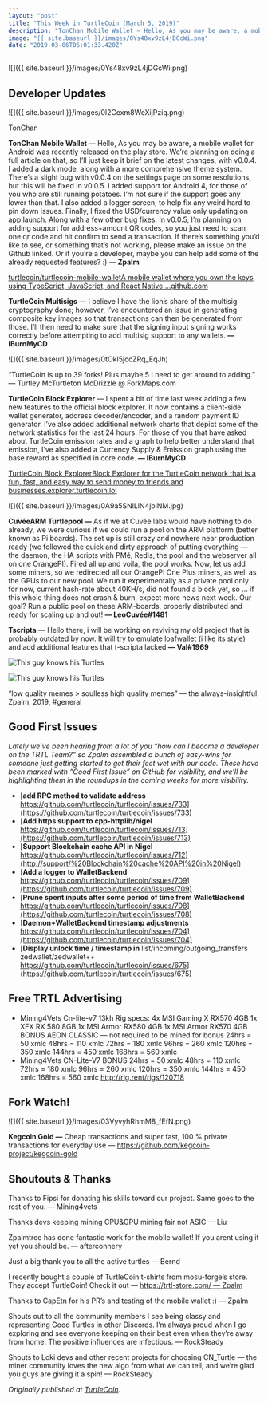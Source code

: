 ```yaml
---
layout: "post"
title: "This Week in TurtleCoin (March 5, 2019)"
description: "TonChan Mobile Wallet — Hello, As you may be aware, a mobile wallet for Android was recently released on the play store. We’re planning on doing a full article on that, so I’ll just keep it brief on…"
image: "{{ site.baseurl }}/images/0Ys48xv9zL4jDGcWi.png"
date: "2019-03-06T06:01:33.420Z"
---
```


![]({{ site.baseurl }}/images/0Ys48xv9zL4jDGcWi.png)

## Developer Updates

![]({{ site.baseurl }}/images/0l2Cexm8WeXijPziq.png)

TonChan

**TonChan Mobile Wallet —** Hello, As you may be aware, a mobile wallet for Android was recently released on the play store. We’re planning on doing a full article on that, so I’ll just keep it brief on the latest changes, with v0.0.4\. I added a dark mode, along with a more comprehensive theme system. There’s a slight bug with v0.0.4 on the settings page on some resolutions, but this will be fixed in v0.0.5\. I added support for Android 4, for those of you who are still running potatoes. I’m not sure if the support goes any lower than that. I also added a logger screen, to help fix any weird hard to pin down issues. Finally, I fixed the USD/currency value only updating on app launch. Along with a few other bug fixes. In v0.0.5, I’m planning on adding support for address+amount QR codes, so you just need to scan one qr code and hit confirm to send a transaction. If there’s something you’d like to see, or something that’s not working, please make an issue on the Github linked. Or if you’re a developer, maybe you can help add some of the already requested features? :) **— Zpalm**

[turtlecoin/turtlecoin-mobile-walletA mobile wallet where you own the keys, using TypeScript, JavaScript, and React Native …github.com](https://github.com/turtlecoin/turtlecoin-mobile-wallet)

**TurtleCoin Multisigs** — I believe I have the lion’s share of the multisig cryptography done; however, I’ve encountered an issue in generating composite key images so that transactions can then be generated from those. I’ll then need to make sure that the signing input signing works correctly before attempting to add multisig support to any wallets. **— IBurnMyCD**

![]({{ site.baseurl }}/images/0tOkI5jccZRq_EqJh)

“TurtleCoin is up to 39 forks! Plus maybe 5 I need to get around to adding.” — Turtley McTurtleton McDrizzle @ ForkMaps.com

**TurtleCoin Block Explorer** — I spent a bit of time last week adding a few new features to the official block explorer. It now contains a client-side wallet generator, address decoder/encoder, and a random payment ID generator. I’ve also added additional network charts that depict some of the network statistics for the last 24 hours. For those of you that have asked about TurtleCoin emission rates and a graph to help better understand that emission, I’ve also added a Currency Supply & Emission graph using the base reward as specified in core code. **— IBurnMyCD**

[TurtleCoin Block ExplorerBlock Explorer for the TurtleCoin network that is a fun, fast, and easy way to send money to friends and businesses.explorer.turtlecoin.lol](https://explorer.turtlecoin.lol/)

![]({{ site.baseurl }}/images/0A9a5SNlLlN4jblNM.jpg)

**CuvéeARM Turtlepool —** As if we at Cuvée labs would have nothing to do already, we were curious if we could run a pool on the ARM platform (better known as Pi boards). The set up is still crazy and nowhere near production ready (we followed the quick and dirty approach of putting everything — the daemon, the HA scripts with PMě, Redis, the pool and the webserver all on one OrangePI). Fired all up and voila, the pool works. Now, let us add some miners, so we redirected all our OrangePI One Plus miners, as well as the GPUs to our new pool. We run it experimentally as a private pool only for now, current hash-rate about 40KH/s, did not found a block yet, so … if this whole thing does not crash & burn, expect more news next week. Our goal? Run a public pool on these ARM-boards, properly distributed and ready for scaling up and out! **— LeoCuvée#1481**

**Tscripta** — Hello there, i will be working on reviving my old project that is probably outdated by now. It will try to emulate loafwallet (i like its style) and add additional features that t-scripta lacked **— Val#1969**

![This guy knows his Turtles](https://miro.medium.com/max/60/0*UWEUNYF4FeK6Ukur.png?q=20)

![This guy knows his Turtles](https://miro.medium.com/max/1400/0*UWEUNYF4FeK6Ukur.png)

“low quality memes > soulless high quality memes” — the always-insightful Zpalm, 2019, #general

## Good First Issues

_Lately we’ve been hearing from a lot of you “how can I become a developer on the TRTL Team?” so Zpalm assembled a bunch of easy-wins for someone just getting started to get their feet wet with our code. These have been marked with “Good First Issue” on GitHub for visibility, and we’ll be highlighting them in the roundups in the coming weeks for more visibility._

- [**add RPC method to validate address** https://github.com/turtlecoin/turtlecoin/issues/733](https://github.com/turtlecoin/turtlecoin/issues/733)
- [**Add https support to cpp-httplib/nigel** https://github.com/turtlecoin/turtlecoin/issues/713](https://github.com/turtlecoin/turtlecoin/issues/713)
- [**Support Blockchain cache API in Nigel** https://github.com/turtlecoin/turtlecoin/issues/712](http://support/%20Blockchain%20cache%20API%20in%20Nigel)
- [**Add a logger to WalletBackend** https://github.com/turtlecoin/turtlecoin/issues/709](https://github.com/turtlecoin/turtlecoin/issues/709)
- [**Prune spent inputs after some period of time from WalletBackend** https://github.com/turtlecoin/turtlecoin/issues/708](https://github.com/turtlecoin/turtlecoin/issues/708)
- [**Daemon+WalletBackend timestamp adjustments** https://github.com/turtlecoin/turtlecoin/issues/704](https://github.com/turtlecoin/turtlecoin/issues/704)
- [**Display unlock time / timestamp in** list/incoming/outgoing_transfers zedwallet/zedwallet++ https://github.com/turtlecoin/turtlecoin/issues/675](https://github.com/turtlecoin/turtlecoin/issues/675)

## Free TRTL Advertising

- Mining4Vets Cn-lite-v7 13kh Rig specs: 4x MSI Gaming X RX570 4GB 1x XFX RX 580 8GB 1x MSI Armor RX580 4GB 1x MSI Armor RX570 4GB BONUS AEON CLASSIC — not required to be mined for bonus 24hrs = 50 xmlc 48hrs = 110 xmlc 72hrs = 180 xmlc 96hrs = 260 xmlc 120hrs = 350 xmlc 144hrs = 450 xmlc 168hrs = 560 xmlc
- Mining4Vets CN-Lite-V7 BONUS 24hrs = 50 xmlc 48hrs = 110 xmlc 72hrs = 180 xmlc 96hrs = 260 xmlc 120hrs = 350 xmlc 144hrs = 450 xmlc 168hrs = 560 xmlc <http://rig.rent/rigs/120718>

## Fork Watch!

![]({{ site.baseurl }}/images/03VyvyhRhmM8_fEfN.png)

**Kegcoin Gold —** Cheap transactions and super fast, 100 % private transactions for everyday use — <https://github.com/kegcoin-project/kegcoin-gold>

## Shoutouts & Thanks

Thanks to Fipsi for donating his skills toward our project. Same goes to the rest of you. — Mining4vets

Thanks devs keeping mining CPU&GPU mining fair not ASIC — Liu

Zpalmtree has done fantastic work for the mobile wallet! If you arent using it yet you should be. — afterconnery

Just a big thank you to all the active turtles — Bernd

I recently bought a couple of TurtleCoin t-shirts from mosu-forge’s store. They accept TurtleCoin! Check it out — [https://trtl-store.com/ — Zpalm](https://trtl-store.com/)

Thanks to CapEtn for his PR’s and testing of the mobile wallet :) — Zpalm

Shouts out to all the community members I see being classy and representing Good Turtles in other Discords. I’m always proud when I go exploring and see everyone keeping on their best even when they’re away from home. The positive influences are infectious. — RockSteady

Shouts to Loki devs and other recent projects for choosing CN_Turtle — the miner community loves the new algo from what we can tell, and we’re glad you guys are giving it a spin! — RockSteady

_Originally published at_ [_TurtleCoin_](http://blog.turtlecoin.lol/archives/this-week-in-turtlecoin-march-5-2019/)_._

